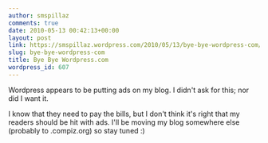 ```yaml
---
author: smspillaz
comments: true
date: 2010-05-13 00:42:13+00:00
layout: post
link: https://smspillaz.wordpress.com/2010/05/13/bye-bye-wordpress-com/
slug: bye-bye-wordpress-com
title: Bye Bye Wordpress.com
wordpress_id: 607
---
```


Wordpress appears to be putting ads on my blog. I didn't ask for this; nor did I want it.

I know that they need to pay the bills, but I don't think it's right that my readers should be hit with ads. I'll be moving my blog somewhere else (probably to .compiz.org) so stay tuned :)
